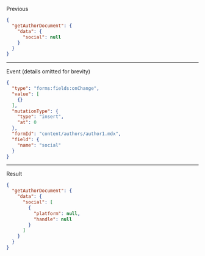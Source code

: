 Previous
```json
{
  "getAuthorDocument": {
    "data": {
      "social": null
    }
  }
}
```
---

Event (details omitted for brevity)
```json
{
  "type": "forms:fields:onChange",
  "value": [
    {}
  ],
  "mutationType": {
    "type": "insert",
    "at": 0
  },
  "formId": "content/authors/author1.mdx",
  "field": {
    "name": "social"
  }
}
```
---

Result
```json
{
  "getAuthorDocument": {
    "data": {
      "social": [
        {
          "platform": null,
          "handle": null
        }
      ]
    }
  }
}
```